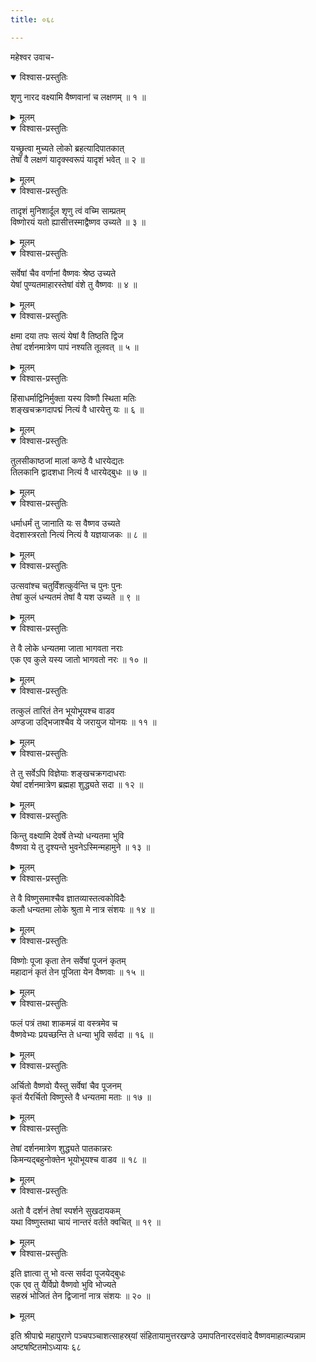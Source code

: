 ```yaml
---
title: ०६८

---
```

महेश्वर उवाच-  

<details open><summary>विश्वास-प्रस्तुतिः</summary>

शृणु नारद वक्ष्यामि वैष्णवानां च लक्षणम् ॥ १ ॥
</details>

<details><summary>मूलम्</summary>

शृणु नारद वक्ष्यामि वैष्णवानां च लक्षणम् ॥ १ ॥
</details>



<details open><summary>विश्वास-प्रस्तुतिः</summary>

यच्छ्रुत्वा मुच्यते लोको ब्रहत्यादिपातकात्  
तेषां वै लक्षणं यादृक्स्वरूपं यादृशं भवेत् ॥ २ ॥
</details>

<details><summary>मूलम्</summary>

यच्छ्रुत्वा मुच्यते लोको ब्रहत्यादिपातकात्  
तेषां वै लक्षणं यादृक्स्वरूपं यादृशं भवेत् ॥ २ ॥
</details>



<details open><summary>विश्वास-प्रस्तुतिः</summary>

तादृशं मुनिशार्दूल शृणु त्वं वच्मि साम्प्रतम्  
विष्णोरयं यतो ह्यासीत्तस्माद्वैष्णव उच्यते ॥ ३ ॥
</details>

<details><summary>मूलम्</summary>

तादृशं मुनिशार्दूल शृणु त्वं वच्मि साम्प्रतम्  
विष्णोरयं यतो ह्यासीत्तस्माद्वैष्णव उच्यते ॥ ३ ॥
</details>



<details open><summary>विश्वास-प्रस्तुतिः</summary>

सर्वेषां चैव वर्णानां वैष्णवः श्रेष्ठ उच्यते  
येषां पुण्यतमाहारस्तेषां वंशे तु वैष्णवः ॥ ४ ॥
</details>

<details><summary>मूलम्</summary>

सर्वेषां चैव वर्णानां वैष्णवः श्रेष्ठ उच्यते  
येषां पुण्यतमाहारस्तेषां वंशे तु वैष्णवः ॥ ४ ॥
</details>



<details open><summary>विश्वास-प्रस्तुतिः</summary>

क्षमा दया तपः सत्यं येषां वै तिष्ठति द्विज  
तेषां दर्शनमात्रेण पापं नश्यति तूलवत् ॥ ५ ॥
</details>

<details><summary>मूलम्</summary>

क्षमा दया तपः सत्यं येषां वै तिष्ठति द्विज  
तेषां दर्शनमात्रेण पापं नश्यति तूलवत् ॥ ५ ॥
</details>



<details open><summary>विश्वास-प्रस्तुतिः</summary>

हिंसाधर्माद्विनिर्मुक्ता यस्य विष्णौ स्थिता मतिः  
शङ्खचक्रगदापद्मं नित्यं वै धारयेत्तु यः ॥ ६ ॥
</details>

<details><summary>मूलम्</summary>

हिंसाधर्माद्विनिर्मुक्ता यस्य विष्णौ स्थिता मतिः  
शङ्खचक्रगदापद्मं नित्यं वै धारयेत्तु यः ॥ ६ ॥
</details>



<details open><summary>विश्वास-प्रस्तुतिः</summary>

तुलसीकाष्ठजां मालां कण्ठे वै धारयेद्यतः  
तिलकानि द्वादशधा नित्यं वै धारयेद्बुधः ॥ ७ ॥
</details>

<details><summary>मूलम्</summary>

तुलसीकाष्ठजां मालां कण्ठे वै धारयेद्यतः  
तिलकानि द्वादशधा नित्यं वै धारयेद्बुधः ॥ ७ ॥
</details>



<details open><summary>विश्वास-प्रस्तुतिः</summary>

धर्माधर्मं तु जानाति यः स वैष्णव उच्यते  
वेदशास्त्ररतो नित्यं नित्यं वै यज्ञयाजकः ॥ ८ ॥
</details>

<details><summary>मूलम्</summary>

धर्माधर्मं तु जानाति यः स वैष्णव उच्यते  
वेदशास्त्ररतो नित्यं नित्यं वै यज्ञयाजकः ॥ ८ ॥
</details>



<details open><summary>विश्वास-प्रस्तुतिः</summary>

उत्सवांश्च चतुर्विंशत्कुर्वन्ति च पुनः पुनः  
तेषां कुलं धन्यतमं तेषां वै यश उच्यते ॥ ९ ॥
</details>

<details><summary>मूलम्</summary>

उत्सवांश्च चतुर्विंशत्कुर्वन्ति च पुनः पुनः  
तेषां कुलं धन्यतमं तेषां वै यश उच्यते ॥ ९ ॥
</details>



<details open><summary>विश्वास-प्रस्तुतिः</summary>

ते वै लोके धन्यतमा जाता भागवता नराः  
एक एव कुले यस्य जातो भागवतो नरः ॥ १० ॥
</details>

<details><summary>मूलम्</summary>

ते वै लोके धन्यतमा जाता भागवता नराः  
एक एव कुले यस्य जातो भागवतो नरः ॥ १० ॥
</details>



<details open><summary>विश्वास-प्रस्तुतिः</summary>

तत्कुलं तारितं तेन भूयोभूयश्च वाडव  
अण्डजा उद्भिजाश्चैव ये जरायुज योनयः ॥ ११ ॥
</details>

<details><summary>मूलम्</summary>

तत्कुलं तारितं तेन भूयोभूयश्च वाडव  
अण्डजा उद्भिजाश्चैव ये जरायुज योनयः ॥ ११ ॥
</details>



<details open><summary>विश्वास-प्रस्तुतिः</summary>

ते तु सर्वेऽपि विज्ञेयाः शङ्खचक्रगदाधराः  
येषां दर्शनमात्रेण ब्रह्महा शुद्ध्यते सदा ॥ १२ ॥
</details>

<details><summary>मूलम्</summary>

ते तु सर्वेऽपि विज्ञेयाः शङ्खचक्रगदाधराः  
येषां दर्शनमात्रेण ब्रह्महा शुद्ध्यते सदा ॥ १२ ॥
</details>



<details open><summary>विश्वास-प्रस्तुतिः</summary>

किन्तु वक्ष्यामि देवर्षे तेभ्यो धन्यतमा भुवि  
वैष्णवा ये तु दृश्यन्ते भुवनेऽस्मिन्महामुने ॥ १३ ॥
</details>

<details><summary>मूलम्</summary>

किन्तु वक्ष्यामि देवर्षे तेभ्यो धन्यतमा भुवि  
वैष्णवा ये तु दृश्यन्ते भुवनेऽस्मिन्महामुने ॥ १३ ॥
</details>



<details open><summary>विश्वास-प्रस्तुतिः</summary>

ते वै विष्णुसमाश्चैव ज्ञातव्यास्तत्वकोविदैः  
कलौ धन्यतमा लोके श्रुता मे नात्र संशयः ॥ १४ ॥
</details>

<details><summary>मूलम्</summary>

ते वै विष्णुसमाश्चैव ज्ञातव्यास्तत्वकोविदैः  
कलौ धन्यतमा लोके श्रुता मे नात्र संशयः ॥ १४ ॥
</details>



<details open><summary>विश्वास-प्रस्तुतिः</summary>

विष्णोः पूजा कृता तेन सर्वेषां पूजनं कृतम्  
महादानं कृतं तेन पूजिता येन वैष्णवाः ॥ १५ ॥
</details>

<details><summary>मूलम्</summary>

विष्णोः पूजा कृता तेन सर्वेषां पूजनं कृतम्  
महादानं कृतं तेन पूजिता येन वैष्णवाः ॥ १५ ॥
</details>



<details open><summary>विश्वास-प्रस्तुतिः</summary>

फलं पत्रं तथा शाकमन्नं वा वस्त्रमेव च  
वैष्णवेभ्यः प्रयच्छन्ति ते धन्या भुवि सर्वदा ॥ १६ ॥
</details>

<details><summary>मूलम्</summary>

फलं पत्रं तथा शाकमन्नं वा वस्त्रमेव च  
वैष्णवेभ्यः प्रयच्छन्ति ते धन्या भुवि सर्वदा ॥ १६ ॥
</details>



<details open><summary>विश्वास-प्रस्तुतिः</summary>

अर्चितो वैष्णवो यैस्तु सर्वेषां चैव पूजनम्  
कृतं यैरर्चितो विष्णुस्ते वै धन्यतमा मताः ॥ १७ ॥
</details>

<details><summary>मूलम्</summary>

अर्चितो वैष्णवो यैस्तु सर्वेषां चैव पूजनम्  
कृतं यैरर्चितो विष्णुस्ते वै धन्यतमा मताः ॥ १७ ॥
</details>



<details open><summary>विश्वास-प्रस्तुतिः</summary>

तेषां दर्शनमात्रेण शुद्ध्यते पातकान्नरः  
किमन्यद्बहुनोक्तेन भूयोभूयश्च वाडव ॥ १८ ॥
</details>

<details><summary>मूलम्</summary>

तेषां दर्शनमात्रेण शुद्ध्यते पातकान्नरः  
किमन्यद्बहुनोक्तेन भूयोभूयश्च वाडव ॥ १८ ॥
</details>



<details open><summary>विश्वास-प्रस्तुतिः</summary>

अतो वै दर्शनं तेषां स्पर्शने सुखदायकम्  
यथा विष्णुस्तथा चायं नान्तरं वर्तते क्वचित् ॥ १९ ॥
</details>

<details><summary>मूलम्</summary>

अतो वै दर्शनं तेषां स्पर्शने सुखदायकम्  
यथा विष्णुस्तथा चायं नान्तरं वर्तते क्वचित् ॥ १९ ॥
</details>



<details open><summary>विश्वास-प्रस्तुतिः</summary>

इति ज्ञात्वा तु भो वत्स सर्वदा पूजयेद्बुधः  
एक एव तु यैर्विप्रो वैष्णवो भुवि भोज्यते  
सहस्रं भोजितं तेन द्विजानां नात्र संशयः ॥ २० ॥
</details>

<details><summary>मूलम्</summary>

इति ज्ञात्वा तु भो वत्स सर्वदा पूजयेद्बुधः  
एक एव तु यैर्विप्रो वैष्णवो भुवि भोज्यते  
सहस्रं भोजितं तेन द्विजानां नात्र संशयः ॥ २० ॥
</details>


इति श्रीपाद्मे महापुराणे पञ्चपञ्चाशत्साहस्र्यां संहितायामुत्तरखण्डे उमापतिनारदसंवादे वैष्णवमाहात्म्यन्नाम अष्टषष्टितमोऽध्यायः ६८